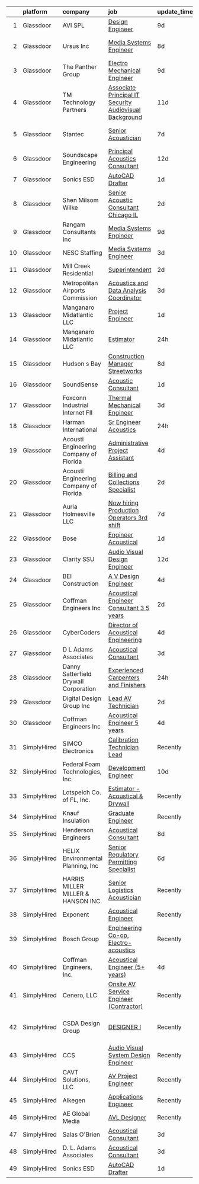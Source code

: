 

|    | platform    | company                                | job                                                                                                                                                                                                                                                                                                                                                                                                                                                                                                                                                                                                                                                                                                                                                                                                                                                                                                                                                                                                                                                                                                                                                                                                                                                                                                                                                                                             | update_time   | location                      |
|---:|:------------|:---------------------------------------|:------------------------------------------------------------------------------------------------------------------------------------------------------------------------------------------------------------------------------------------------------------------------------------------------------------------------------------------------------------------------------------------------------------------------------------------------------------------------------------------------------------------------------------------------------------------------------------------------------------------------------------------------------------------------------------------------------------------------------------------------------------------------------------------------------------------------------------------------------------------------------------------------------------------------------------------------------------------------------------------------------------------------------------------------------------------------------------------------------------------------------------------------------------------------------------------------------------------------------------------------------------------------------------------------------------------------------------------------------------------------------------------------|:--------------|:------------------------------|
|  1 | Glassdoor   | AVI SPL                                | [Design Engineer](https://www.glassdoor.com/partner/jobListing.htm?pos=123&ao=1136043&s=58&guid=0000018229da406d891a2ffec2aa9c4a&src=GD_JOB_AD&t=SR&vt=w&cs=1_a0342cde&cb=1658559545791&jobListingId=1008003649498&jrtk=3-0-1g8ktkg4mk27g801-1g8ktkg55jiji800-7c13e25f6f9ba7bf-)                                                                                                                                                                                                                                                                                                                                                                                                                                                                                                                                                                                                                                                                                                                                                                                                                                                                                                                                                                                                                                                                                                                | 9d            | Denver, CO                    |
|  2 | Glassdoor   | Ursus  Inc                             | [Media Systems Engineer](https://www.glassdoor.com/partner/jobListing.htm?pos=107&ao=1110586&s=58&guid=0000018229da406d891a2ffec2aa9c4a&src=GD_JOB_AD&t=SR&vt=w&ea=1&cs=1_35157009&cb=1658559545790&jobListingId=1008005399357&cpc=149B3D5996025BBA&jrtk=3-0-1g8ktkg4mk27g801-1g8ktkg55jiji800-469d476bb688d871--6NYlbfkN0CT8vBT9H5mqECx2dfLV_FONLPDKpIRssxVwtj05Tmm4rA5I0VNOPdM1oYsK66ov5qK-W12bR39nuZdautxRzyQ-tGf7a9N_KMuh0rx3YgYPPY5iTDyRKJMbPf_7pbIvKAn50V0YNTgg89r0csQO1NGsAjxMMQGKMNR-W3G9CGqhLOp03UscYEcVuQ3dURH2dWW0Fu37qYkxgaoqQshM2G7t3T5MMRhQpiRUgd_d9SBcRXsrUb9NsXlvhUC9y4DoLCNi8J7oBgqiaGO398xM9mwFOZueDy4jYoIaXt7Y9eSkCQ3k11QKc-P-rmtsG5YnHHOHhSUnLb2sqpnTUDDvtRc-aMmDkPO6xyQsBVSWZRUZE-N4p5A9M--zLgmSLRLsOBfFeBYO8xkdeQfLxVFV6PioOQucK4e57CV2LR0Bx8c5ddQJmQEmzY0Bv3yUkx-RmLiaxwgD7-GHF7XMloycJ1QAdnkJ4YYa4iBIVhQsRhmP7UqHAXq5Be5GeDgV70QXkxs30QogtZlStogMUzF9XCJxn0En1Ve2KLnQNxEpxvXc8odmF5izaAKlTClr4t4nvEBKDtAgWAX5qIFBmCsmKC9Q0M5FxREICHxUwKI0KNT_q_gQMrjwhOq81SkrG-Sz9KZdNAz5tV8K5L93whoPI1EIQBPgMR4tIMSDj6Rz3vgv-FTWmSySuqMT3iPyIDVU7rgj8jd6pg4EN4C1mDiqk89yvO7V-JPWzOiAqhjgNRMRspzkPU7-rpiGGT6E-5DL1aU5ketF-5pZZ2eBqhtwvkBBbB-EJULKvN_UmPwTH3t-A11eib4zmxV0DE2zR2Yj3TRz6qaQG1fV04YUiWHakQqkiruMe2jS10y-NlJtdbuZSfvSYmo9Ws9cNnohqbwyHvgZTMM7s4ykQAav59yfO0hv3Jf88RzpBN_bfZJoV1RmyI87-nZ_voELVlaj1q-blKrkgIh9cs_HybOgKScvZrxY_yo5TgycM2lfi9R9UyG_zyFwZQn5NTKRbY9ToE3PlA%3D) | 8d            | San Francisco, CA             |
|  3 | Glassdoor   | The Panther Group                      | [Electro Mechanical Engineer](https://www.glassdoor.com/partner/jobListing.htm?pos=108&ao=1110586&s=58&guid=0000018229da406d891a2ffec2aa9c4a&src=GD_JOB_AD&t=SR&vt=w&ea=1&cs=1_ebd125e1&cb=1658559545790&jobListingId=1008002917089&cpc=FB7E4A1762AE5BEC&jrtk=3-0-1g8ktkg4mk27g801-1g8ktkg55jiji800-a955d16cff31ffd3--6NYlbfkN0CNPMheye81CzYnvunZY7yovNfSZKsgaMjzK-BTgXufI2fDZqb14OtID8EITmQy8dMLAgwlopokQOIPrB0TEOySzrRRwcpUcOxzWFhLIy7r-JAL8rWW2b2ZkVhm7h48yTMjNtVJfPhNI8bZ4Rpc3CNl9aWPzctMvoKRdxztlERsHefcJTkGC2U83jEkIds4X9pIkUGq5mq_HrpcC8UMNpWQaCJNa0MmeeMF6p97IMPasIDlSrtBpPmFLSoOJDHqAz_t9riou3dm2rAxeCzuiYcE87EK_gI5th24wIrqaaO5N7NOO0U5WhCX7sUPcJhUFSRVNyXTU8UUODzPf2NOEV_6pjJVTqgNnm21fYJsXNckNXbmHu73XXxdZDECSTG2GrNPDM-gmYPbJkGun-kACeY23jmkj4QHJlsREOUxv53v-GFNieVLuwhEL6uPcRI08oyaKzcpieZUCCIwGTMrGa-3Bg9ZI8I5s2MTbN_RSOThzL4EHB9tAoNUIUvl2f1a6R5p0YVkaqGSQuz76P_7SW8A)                                                                                                                                                                                                                                                                                                                                                                                                                                                                                                          | 9d            | Westford, MA                  |
|  4 | Glassdoor   | TM Technology Partners                 | [Associate Principal  IT Security Audiovisual Background](https://www.glassdoor.com/partner/jobListing.htm?pos=126&ao=1136043&s=58&guid=0000018229da406d891a2ffec2aa9c4a&src=GD_JOB_AD&t=SR&vt=w&cs=1_8f93547d&cb=1658559545791&jobListingId=1007997936356&jrtk=3-0-1g8ktkg4mk27g801-1g8ktkg55jiji800-b46fe96a140f613b-)                                                                                                                                                                                                                                                                                                                                                                                                                                                                                                                                                                                                                                                                                                                                                                                                                                                                                                                                                                                                                                                                        | 11d           | Los Angeles, CA               |
|  5 | Glassdoor   | Stantec                                | [Senior Acoustician](https://www.glassdoor.com/partner/jobListing.htm?pos=129&ao=1136043&s=58&guid=0000018229da406d891a2ffec2aa9c4a&src=GD_JOB_AD&t=SR&vt=w&cs=1_e9d6f8cb&cb=1658559545791&jobListingId=1008008956816&jrtk=3-0-1g8ktkg4mk27g801-1g8ktkg55jiji800-fae59c6297e80bdb-)                                                                                                                                                                                                                                                                                                                                                                                                                                                                                                                                                                                                                                                                                                                                                                                                                                                                                                                                                                                                                                                                                                             | 7d            | San Francisco, CA             |
|  6 | Glassdoor   | Soundscape Engineering                 | [Principal Acoustics Consultant ](https://www.glassdoor.com/partner/jobListing.htm?pos=121&ao=1136043&s=58&guid=0000018229da406d891a2ffec2aa9c4a&src=GD_JOB_AD&t=SR&vt=w&cs=1_99093ca5&cb=1658559545791&jobListingId=1007996521434&jrtk=3-0-1g8ktkg4mk27g801-1g8ktkg55jiji800-36b6f3618b5079eb-)                                                                                                                                                                                                                                                                                                                                                                                                                                                                                                                                                                                                                                                                                                                                                                                                                                                                                                                                                                                                                                                                                                | 12d           | Chicago, IL                   |
|  7 | Glassdoor   | Sonics ESD                             | [AutoCAD Drafter](https://www.glassdoor.com/partner/jobListing.htm?pos=122&ao=1136043&s=58&guid=0000018229da406d891a2ffec2aa9c4a&src=GD_JOB_AD&t=SR&vt=w&ea=1&cs=1_24b57ea7&cb=1658559545791&jobListingId=1008020744654&jrtk=3-0-1g8ktkg4mk27g801-1g8ktkg55jiji800-d2f34a447545804c-)                                                                                                                                                                                                                                                                                                                                                                                                                                                                                                                                                                                                                                                                                                                                                                                                                                                                                                                                                                                                                                                                                                           | 1d            | Monterey, CA                  |
|  8 | Glassdoor   | Shen Milsom   Wilke                    | [Senior Acoustic Consultant   Chicago  IL](https://www.glassdoor.com/partner/jobListing.htm?pos=101&ao=1110586&s=58&guid=0000018229da406d891a2ffec2aa9c4a&src=GD_JOB_AD&t=SR&vt=w&ea=1&cs=1_8a63424d&cb=1658559545788&jobListingId=1008018194254&cpc=BB41265FAA373850&jrtk=3-0-1g8ktkg4mk27g801-1g8ktkg55jiji800-8cc9ea6ba4854286--6NYlbfkN0B-CLd97nIYYGmF3vOmTuhf9Bzhsmt0hnxog9tijs9_DFLXRdc0DqCq1wn9rbkirOhL7gELpPeU2_qAO3LDuGCA4VYQ9uW5P52E_9Km8zMUFz36MTzgQSJCUtBZq6i7ryhNJOyDZ72If1Yy5CGfHB0Glhp1BvO-iWPyWnaB0U-yktcdtdEGORH27Qt7RnZI5bjYMK2RcrueuSw84ulxS85ClcvBcvVrEDcb8w6H8GlM7YHz0-oMX_kk07fzhGgCTcfEaBMindXWfmsMOnxHCcjQvGSXKmpoasohT24_V_kCMWhjxN_uNJtoSgpTyxWlufmYpYLF2ekmxwgJVo4rnDxV9nP5bDrWTH7YeeDySugXyTKRxZQGtWQnKTAO7gU5U2Lm0LJnL2Q1xVgOu8_sZYelVLJdpgDlBsxN-27Po5jbyROsT_MxK7SquPBvPsVF_9soG8uchtrhASiZm5u61yQDsRegvjPsKQvRup0AMLHk1C7bgY_fvCFfaphCueqd3RRAZxDThwZgQs7vBwD-6ssKm5UugMlkAH4%3D)                                                                                                                                                                                                                                                                                                                                                                                                                                                                               | 2d            | Chicago, IL                   |
|  9 | Glassdoor   | Rangam Consultants Inc                 | [Media Systems Engineer](https://www.glassdoor.com/partner/jobListing.htm?pos=130&ao=1136043&s=58&guid=0000018229da406d891a2ffec2aa9c4a&src=GD_JOB_AD&t=SR&vt=w&ea=1&cs=1_6255b8fd&cb=1658559545791&jobListingId=1008002947340&jrtk=3-0-1g8ktkg4mk27g801-1g8ktkg55jiji800-fa7bac97a8355418-)                                                                                                                                                                                                                                                                                                                                                                                                                                                                                                                                                                                                                                                                                                                                                                                                                                                                                                                                                                                                                                                                                                    | 9d            | San Francisco, CA             |
| 10 | Glassdoor   | NESC Staffing                          | [Media Systems Engineer](https://www.glassdoor.com/partner/jobListing.htm?pos=109&ao=1110586&s=58&guid=0000018229da406d891a2ffec2aa9c4a&src=GD_JOB_AD&t=SR&vt=w&ea=1&cs=1_4a5a5d74&cb=1658559545791&jobListingId=1008014831479&cpc=FB7E4A1762AE5BEC&jrtk=3-0-1g8ktkg4mk27g801-1g8ktkg55jiji800-17b846956c01159b--6NYlbfkN0CZaM3qCFOpL_Lemb3iVULeNtfhWBcbvvoDwAxh7TM4kSMvzkrej1P0tLgb1VjA5MLyJ8b6-POHDSlq-Eh7LvuTkCh5oWxZhnR21jiYmCCLTIvFECBGYfMVKGpyBC3F8t2Job65sRRxb_uISlTIF-cEtAfgeoSLYWxaVnUpjREWRLTxicKn9c2waNbg_ajcgDjh4bVE69F8Kgp6XO_ei8IlCawEBxwZK0VYD8-TfWhrJKboMVdiAK8qBtUNOWJcCl4G-Z2HCDZVXz0Tp0DGYGDgEXMBBDq0QGvjHMyVDGS2QG2amLHg3GmYT4FzQNFP0I9M8EXyPEsfSjk3XyGxQdByhHjcSLhy_5enXJup7n-7jeLQVgWyZWZiil0pXfdt9u2oWVSEpvGyokrBE4AjDc8TOH9VP8rXGsj2Q6Q3-gvlqVa7Mt5T9MYkT8n014oAZPmu4DXuuw2rG7M1dWOEx0dDoH77G_m0bazWRvdIXg_7OLZvjLxkncIHScjFmlR_5AhZeePG1pF61Q%3D%3D)                                                                                                                                                                                                                                                                                                                                                                                                                                                                                                                   | 3d            | Sunnyvale, CA                 |
| 11 | Glassdoor   | Mill Creek Residential                 | [Superintendent](https://www.glassdoor.com/partner/jobListing.htm?pos=128&ao=1136043&s=58&guid=0000018229da406d891a2ffec2aa9c4a&src=GD_JOB_AD&t=SR&vt=w&cs=1_222acdfe&cb=1658559545791&jobListingId=1008017578876&jrtk=3-0-1g8ktkg4mk27g801-1g8ktkg55jiji800-f224a0f3f0f9d867-)                                                                                                                                                                                                                                                                                                                                                                                                                                                                                                                                                                                                                                                                                                                                                                                                                                                                                                                                                                                                                                                                                                                 | 2d            | Atlanta, GA                   |
| 12 | Glassdoor   | Metropolitan Airports Commission       | [Acoustics and Data Analysis Coordinator](https://www.glassdoor.com/partner/jobListing.htm?pos=119&ao=1136043&s=58&guid=0000018229da406d891a2ffec2aa9c4a&src=GD_JOB_AD&t=SR&vt=w&cs=1_463f5902&cb=1658559545791&jobListingId=1008015461920&jrtk=3-0-1g8ktkg4mk27g801-1g8ktkg55jiji800-27d226b3599e9aec-)                                                                                                                                                                                                                                                                                                                                                                                                                                                                                                                                                                                                                                                                                                                                                                                                                                                                                                                                                                                                                                                                                        | 3d            | Minneapolis, MN               |
| 13 | Glassdoor   | Manganaro Midatlantic  LLC             | [Project Engineer](https://www.glassdoor.com/partner/jobListing.htm?pos=102&ao=1110586&s=58&guid=0000018229da406d891a2ffec2aa9c4a&src=GD_JOB_AD&t=SR&vt=w&ea=1&cs=1_161e65fb&cb=1658559545789&jobListingId=1008020306179&cpc=1FF74F442D7FC309&jrtk=3-0-1g8ktkg4mk27g801-1g8ktkg55jiji800-ab09b873c4b0bff4--6NYlbfkN0CSBNOnuxzeKKpLLk6KnyES8NvdEH3lV6drVITrW4BR0tkduY4ry7gXR084Q3Voaip0LADdQWT1r9omrNhj5m9VFDt0us-8zkmptEXXzDpSSKL346Q4RfRjNM58m2anPDZrgI_r8nkofR21MCWD-aabpk_qJl2pIiEdlEtcd4v9h_GEri_u2ZW3g660s8MnfHhlmwKvqkriXgyLL79PGfSXRo7TlBgYcPWSLa-adv-XSYjhzXWLNZFKg6s1OWqoPl0fbp93Fd6d6_jnRBkqOW4oLOcbArPyBLa63kvXOs1_qPaQ5qu2qtir8fklxDS1u0AHeb_VJOCFy2yiIterisjozu8jDq7my6d7A_Xxn3hybr6eaNtBPNo6xHBO4U2Z_PYtKs4i_B517AQmsoU5jxGAZyF89HVBI_2skicr6i0nL93u3yJdJyP-IJKnuaogHTbUMCkMODBh5XlkgTVQZY4WKKOITVLEEUllfPkVVD7iWg28zGTluDzEUvpl_b6jtc_20zhvo0u4Zw%3D%3D)                                                                                                                                                                                                                                                                                                                                                                                                                                                                                                                         | 1d            | Beltsville, MD                |
| 14 | Glassdoor   | Manganaro Midatlantic  LLC             | [Estimator](https://www.glassdoor.com/partner/jobListing.htm?pos=103&ao=1110586&s=58&guid=0000018229da406d891a2ffec2aa9c4a&src=GD_JOB_AD&t=SR&vt=w&ea=1&cs=1_ad405350&cb=1658559545789&jobListingId=1008023243584&cpc=C17E88BEEFAF6676&jrtk=3-0-1g8ktkg4mk27g801-1g8ktkg55jiji800-a272c473645519af--6NYlbfkN0CSBNOnuxzeKKpLLk6KnyES8NvdEH3lV6drVITrW4BR0tkduY4ry7gXPqdiuQCM6EyD325cyxiJfSovCmU5QY0oF6M3i1Y8TTPZWvV-rVqMC9LnR9-Yo12zIhU8TaB9YMIaKak9K2pNmuU8WSXuhb09qm44QuUkuTZil4jvDXAA-b2wE6HAA5B2k1SsueRTIkOtmSzZTzhEcd2t7riORxQfoOHnrGh4SfCvjAAPqTScU0rDtbtHc97o2GUp8b7qQIz2-in5Nzh1WvRKqSi28C4FcUVSiGlbaG8e6lU1lLJchuu_QV0rig7bKVz8cbGeNh3oQTmixLsAD2sj9eftjfE1ebV_wNFQ4yjgs4r6HKoYVOQoZWN4xDvZcI-vFDa1p5cZvO8Zb3UyCQdvMAzZyPiikXDPzVTj2gBbmlsQj4ytoIvI9kjgioU3HcX186c-MgnfkIHq94wbnlUiSUT_Ih3kN4FOhcfSJmLleSRVCJWPPEUsQEnjuI4QrkW_NA3KdKWxhDtREKtFVg%3D%3D)                                                                                                                                                                                                                                                                                                                                                                                                                                                                                                                                | 24h           | Richmond, VA                  |
| 15 | Glassdoor   | Hudson s Bay                           | [Construction Manager   Streetworks](https://www.glassdoor.com/partner/jobListing.htm?pos=117&ao=1136043&s=58&guid=0000018229da406d891a2ffec2aa9c4a&src=GD_JOB_AD&t=SR&vt=w&cs=1_736e5afb&cb=1658559545791&jobListingId=1008006784126&jrtk=3-0-1g8ktkg4mk27g801-1g8ktkg55jiji800-ecda5ea9a7543543-)                                                                                                                                                                                                                                                                                                                                                                                                                                                                                                                                                                                                                                                                                                                                                                                                                                                                                                                                                                                                                                                                                             | 8d            | New York, NY                  |
| 16 | Glassdoor   | SoundSense                             | [Acoustic Consultant](https://www.glassdoor.com/partner/jobListing.htm?pos=111&ao=1136043&s=58&guid=0000018229da406d891a2ffec2aa9c4a&src=GD_JOB_AD&t=SR&vt=w&cs=1_4077d46b&cb=1658559545791&jobListingId=1008021485671&jrtk=3-0-1g8ktkg4mk27g801-1g8ktkg55jiji800-dcecbf6f1e953eaf-)                                                                                                                                                                                                                                                                                                                                                                                                                                                                                                                                                                                                                                                                                                                                                                                                                                                                                                                                                                                                                                                                                                            | 1d            | New York, NY                  |
| 17 | Glassdoor   | Foxconn Industrial Internet   FII      | [Thermal Mechanical Engineer](https://www.glassdoor.com/partner/jobListing.htm?pos=115&ao=1136043&s=58&guid=0000018229da406d891a2ffec2aa9c4a&src=GD_JOB_AD&t=SR&vt=w&ea=1&cs=1_2a55ec4c&cb=1658559545791&jobListingId=1008015167325&jrtk=3-0-1g8ktkg4mk27g801-1g8ktkg55jiji800-249eaec146e52f73-)                                                                                                                                                                                                                                                                                                                                                                                                                                                                                                                                                                                                                                                                                                                                                                                                                                                                                                                                                                                                                                                                                               | 3d            | Houston, TX                   |
| 18 | Glassdoor   | Harman International                   | [Sr  Engineer  Acoustics](https://www.glassdoor.com/partner/jobListing.htm?pos=124&ao=1136043&s=58&guid=0000018229da406d891a2ffec2aa9c4a&src=GD_JOB_AD&t=SR&vt=w&cs=1_b760d9fe&cb=1658559545791&jobListingId=1008023517540&jrtk=3-0-1g8ktkg4mk27g801-1g8ktkg55jiji800-8b2ea931e0165b62-)                                                                                                                                                                                                                                                                                                                                                                                                                                                                                                                                                                                                                                                                                                                                                                                                                                                                                                                                                                                                                                                                                                        | 24h           | Novi, MI                      |
| 19 | Glassdoor   | Acousti Engineering Company of Florida | [Administrative Project Assistant](https://www.glassdoor.com/partner/jobListing.htm?pos=120&ao=1136043&s=58&guid=0000018229da406d891a2ffec2aa9c4a&src=GD_JOB_AD&t=SR&vt=w&ea=1&cs=1_f8f2a6c3&cb=1658559545791&jobListingId=1008012456630&jrtk=3-0-1g8ktkg4mk27g801-1g8ktkg55jiji800-5ed929d872ec519d-)                                                                                                                                                                                                                                                                                                                                                                                                                                                                                                                                                                                                                                                                                                                                                                                                                                                                                                                                                                                                                                                                                          | 4d            | Garner, NC                    |
| 20 | Glassdoor   | Acousti Engineering Company of Florida | [Billing and Collections Specialist](https://www.glassdoor.com/partner/jobListing.htm?pos=127&ao=1136043&s=58&guid=0000018229da406d891a2ffec2aa9c4a&src=GD_JOB_AD&t=SR&vt=w&ea=1&cs=1_ceeb4734&cb=1658559545791&jobListingId=1008017806533&jrtk=3-0-1g8ktkg4mk27g801-1g8ktkg55jiji800-2459458e9aa7e8f5-)                                                                                                                                                                                                                                                                                                                                                                                                                                                                                                                                                                                                                                                                                                                                                                                                                                                                                                                                                                                                                                                                                        | 2d            | Tampa, FL                     |
| 21 | Glassdoor   | Auria Holmesville  LLC                 | [Now hiring Production Operators 3rd shift](https://www.glassdoor.com/partner/jobListing.htm?pos=106&ao=1110586&s=58&guid=0000018229da406d891a2ffec2aa9c4a&src=GD_JOB_AD&t=SR&vt=w&ea=1&cs=1_a2c86a75&cb=1658559545790&jobListingId=1008008521524&cpc=44CD5376B8534B8F&jrtk=3-0-1g8ktkg4mk27g801-1g8ktkg55jiji800-10c5b0a3467a984f--6NYlbfkN0CYq252up1RlunyTpquboaD00VQoFHGwxopcVBoMHAHGAR_8EZ9zb_OlWK_xQskGIvOyYyh1Y0lXyrkfiwp7Se9Tg3DkTt6z9ciQCKPWqekckq5czsqAaNhgjTWytDbkQ9Wc0H4kGm1YPJsPdDGbXcVxMFemMo1M5lRk2tX0qs60UoxeG3axXz7igds7ntDiztmOnTWTKAKvJS1Q4CvyhM2BrQHtn5jH2ooaMFBfzs8QyMe_MFykXyupnZMFuvmpxw_XnulBxWcoB9TVCfcZ7Z-RPc7oKLPzJ_19LyyXjXGEPRHytcVgoZbCTQftyj3UnwwfsFbhHfYlXcUhmkN9QdBkbRGwZMN4NC2k7V_hqSabKOuDq-pRVa8ixx03TnMyC7EcJw41PnVAhoGPtW6PBAx0La8lm9Sg6cue6t0krq84rqfzOzBxV1iktSrAO2WwNzaXH2WBvzPNLkYmtYiSWQveKq_gCuwN4DG3kgb52ym8S3LV578tVCIh4O9unHdbDTpsaXec_EIHw%3D%3D)                                                                                                                                                                                                                                                                                                                                                                                                                                                                                                | 7d            | Holmesville, OH               |
| 22 | Glassdoor   | Bose                                   | [Engineer  Acoustical](https://www.glassdoor.com/partner/jobListing.htm?pos=112&ao=1136043&s=58&guid=0000018229da406d891a2ffec2aa9c4a&src=GD_JOB_AD&t=SR&vt=w&cs=1_31f7375d&cb=1658559545791&jobListingId=1008021268156&jrtk=3-0-1g8ktkg4mk27g801-1g8ktkg55jiji800-727324029b54fd6b-)                                                                                                                                                                                                                                                                                                                                                                                                                                                                                                                                                                                                                                                                                                                                                                                                                                                                                                                                                                                                                                                                                                           | 1d            | Framingham, MA                |
| 23 | Glassdoor   | Clarity SSU                            | [Audio Visual Design Engineer](https://www.glassdoor.com/partner/jobListing.htm?pos=118&ao=1136043&s=58&guid=0000018229da406d891a2ffec2aa9c4a&src=GD_JOB_AD&t=SR&vt=w&ea=1&cs=1_4796580e&cb=1658559545791&jobListingId=1007995800311&jrtk=3-0-1g8ktkg4mk27g801-1g8ktkg55jiji800-407bc9f77d9583b7-)                                                                                                                                                                                                                                                                                                                                                                                                                                                                                                                                                                                                                                                                                                                                                                                                                                                                                                                                                                                                                                                                                              | 12d           | Remote                        |
| 24 | Glassdoor   | BEI Construction                       | [A V Design Engineer](https://www.glassdoor.com/partner/jobListing.htm?pos=125&ao=1136043&s=58&guid=0000018229da406d891a2ffec2aa9c4a&src=GD_JOB_AD&t=SR&vt=w&ea=1&cs=1_bf058c57&cb=1658559545791&jobListingId=1008013175113&jrtk=3-0-1g8ktkg4mk27g801-1g8ktkg55jiji800-74267231eab92c0e-)                                                                                                                                                                                                                                                                                                                                                                                                                                                                                                                                                                                                                                                                                                                                                                                                                                                                                                                                                                                                                                                                                                       | 4d            | San Leandro, CA               |
| 25 | Glassdoor   | Coffman Engineers  Inc                 | [Acoustical Engineer Consultant  3 5 years ](https://www.glassdoor.com/partner/jobListing.htm?pos=116&ao=1136043&s=58&guid=0000018229da406d891a2ffec2aa9c4a&src=GD_JOB_AD&t=SR&vt=w&cs=1_bb5d9136&cb=1658559545791&jobListingId=1008018893923&jrtk=3-0-1g8ktkg4mk27g801-1g8ktkg55jiji800-0cd3ba1cc820ac00-)                                                                                                                                                                                                                                                                                                                                                                                                                                                                                                                                                                                                                                                                                                                                                                                                                                                                                                                                                                                                                                                                                     | 2d            | Irving, TX                    |
| 26 | Glassdoor   | CyberCoders                            | [Director of Acoustical Engineering](https://www.glassdoor.com/partner/jobListing.htm?pos=105&ao=1110586&s=58&guid=0000018229da406d891a2ffec2aa9c4a&src=GD_JOB_AD&t=SR&vt=w&ea=1&cs=1_5e3c507b&cb=1658559545789&jobListingId=1008012923720&cpc=32EE424DE2B657EB&jrtk=3-0-1g8ktkg4mk27g801-1g8ktkg55jiji800-77a2da12d483813c--6NYlbfkN0CpFJQzrgRR8WqXWK1qKKEqALWJw739KlKqr2H-MSI4eoBlI4EFrmor2FYZMP3muM0VPgwL63opAeJf7bQXmq6qDL62dFRuShh6kUb47EDhH2I7Xi_5g8yX7uGnOlxNW2yl1Kk65sv5VF0Voj9SNTCkAm3rq9PTKCxBDhOeaTAscLTHuMgtQ1GdNENuh0tXyF7WUP_sw38hJDk1dyLE1XfrdzrVyKBBVkvww4bQjIbci0twoQvA1ZfhgwqbNNhOw6k2g7FhcXDAG3dkEqj5VrCvb9SEeNnw4KV9fZRKAfa5HmmfrIMiCKRFp2k7T2aUaI2vA3DFnC5ZXZjoqQChdBXhJrbc90VgF07k7-b6NSGL2ljfXeVZHLWuq0v6TM8KfwWbRSq0rVdk1Ogz4iA5px6Bk_ZYuIaIt2i5iSMVwEUXmbai3m_RV7HWTmT0_lBW6WH5cvaAMBFTka2foGsDxqACJaDw8_Y0BL9nQQk5aip7fmBGz5So403A2plGBZFgs-hH68G-v7L5eWWf82vbXz_YgODy6kAMaBBrdG251ZedAL_mkb6ICtvN7EFD6wAlYUneQTDQLOMT31CcVt4vPoSFiMSuw7341fu9tlxd7YByGbNOIMhr-2KBCkTs48MyuSFR3YyYCAlQ0zTuodlM8l-SjD3NMAfGrN_zm0yr7xA_ZxI0xRbsrSqENRjySZnPQviFonvkDseNEeAwobf1DKx-qFhZdd0B1FGSVu2_4dfgm8RdrSyJRfwO4KZxPQvRl7MbNJLcoTl1gvaL2Kf1zImbREUFWYV4RP-KEEct5Skx0qFZGIyIYUYbS8dMjJFPSnSsoX4FJ1pBJOrLKkbCQHjAqR7FpZ2JRbL7RRFLGeYEzL5pJ6Ock1vnEi3T9C6JYU3Yp4NmT_-SBJV78UMRimREK6sHkUVUbOjnjj4nO-mDN1umUvXVAb8FRQnZaFxX0tMPtotDN-RPUtwp0vxkJs7ATiPRNvzeaYfpLCunjDqZSQ%3D%3D)       | 4d            | Phoenix, AZ                   |
| 27 | Glassdoor   | D  L  Adams Associates                 | [Acoustical Consultant](https://www.glassdoor.com/partner/jobListing.htm?pos=114&ao=1136043&s=58&guid=0000018229da406d891a2ffec2aa9c4a&src=GD_JOB_AD&t=SR&vt=w&cs=1_fe87fae9&cb=1658559545791&jobListingId=1008016053707&jrtk=3-0-1g8ktkg4mk27g801-1g8ktkg55jiji800-196f73e0554f63bf-)                                                                                                                                                                                                                                                                                                                                                                                                                                                                                                                                                                                                                                                                                                                                                                                                                                                                                                                                                                                                                                                                                                          | 3d            | Remote                        |
| 28 | Glassdoor   | Danny Satterfield Drywall Corporation  | [Experienced Carpenters and Finishers](https://www.glassdoor.com/partner/jobListing.htm?pos=110&ao=1110586&s=58&guid=0000018229da406d891a2ffec2aa9c4a&src=GD_JOB_AD&t=SR&vt=w&cs=1_15b79d3b&cb=1658559545791&jobListingId=1008023752858&cpc=B101C867B3EF2D75&jrtk=3-0-1g8ktkg4mk27g801-1g8ktkg55jiji800-cb2e02781d2bdf92--6NYlbfkN0CoZx6RZ76Kz2BC5LaLJVXH_1oYGbR7vq7wgU_JS4Ka_xXFnuYFBu1Bu5gbjc6LaTyIzSfkCsCIf-nh1TeZvu-VCWZhcXZqUB-mF6zGBitM8IDAUp9ZSwP5xVmHQgVmgMyjQiz8Xc5osMG29OXDdKrp1fxyW30dUPTgovMAoa7tPyaJgEegL8GFTTK_2upSE84Im1XRfYLsMmm2Z-MGdvxZ8Vo_7h4AeVTlTMTHso4lkta2uczn3rI9pWHLudfIfgUztzc5A4ycDXwGvB5RMhq4Fo3oGFVIdLqLnbhA_23Gflp8eIJTbpnOe85PW5jZ2-i6o1nOmzI5Q7bMOqtlD4G97Up5mTXH89wMehNwf_ReiCz4PZwrUuokyK1XMhOb2_2XlX9irYdjLUYycA4zqDRKWLWUvLNdxMSTtr0TNVITFwrPxXg3zJXeck21_IryG_3lIrt3EzJLYXzzR0xaNeyw80v0BkRMobtntd9_DX0aSVySszufRm2_VVTNUVDkaG-Ngt_25-HyH8at7OXtegbLKZ5P9wNE-h3mfXxTSolBu9hISMwr19PXp82NzMTcs5I2EE4048AgnybdHH--C6MTnuydOzUwKUgO361l7y6rz7SyJKYFdWdXW_xjUtu_sfh6kiyXoVlVo_C-moAMab_9bzXo3yK4AOY%3D)                                                                                                                                                                                                                                                                                                                                                        | 24h           | Wichita, KS                   |
| 29 | Glassdoor   | Digital Design Group  Inc              | [Lead AV Technician](https://www.glassdoor.com/partner/jobListing.htm?pos=104&ao=1110586&s=58&guid=0000018229da406d891a2ffec2aa9c4a&src=GD_JOB_AD&t=SR&vt=w&ea=1&cs=1_728031b1&cb=1658559545789&jobListingId=1008017764895&cpc=3F4BEC3597F56A5D&jrtk=3-0-1g8ktkg4mk27g801-1g8ktkg55jiji800-fb457b195c061820--6NYlbfkN0DfhRLDY5E7BVY3xhBTAobuSaZ3WR2SqAJ-w4NHeQGDZxuTLtiUsxSytayKwkW3d2Q5FEmZ-MEffICNMz50PbZhdz6J73J7mTn2Z23O7dqxKB4DjWPPvTDXyR_Ru4VGMbIf7sYqXgxsu-s0kL179enq-4c9DY-LUOftisismF8gBsF1JUsnmr1cWNqtKiSoX4GwpOJkCEQIDv-mSbUa913i3YDqF-vqzU3Q8Gd4y7iVifYfNmwF6NH7zxRy0BU7nfeXiVdxuA0R4Fxk2FEiPIUiq4TS3awM9t5lLW7PuJgbMEW5FOd8bhrsWYOG5N1KiLXc1SrHFZ6iqwTdm6NXtp-6r2XfbWc0MgY7Ilpy4DXg48ASR6RmMLFTx1DS3MW779qymglPGmUDZL8BHdeU5q0w0dmhZRphH6jBt4Cko73dMNPrPx9qaIllx4jMZd6-s6-AV6NPkNGnrJ2LMtflJJ5eLD3kWfHfcgDILoryRsVZ60gvq2LxBWtmUIiK-6NevrA%3D)                                                                                                                                                                                                                                                                                                                                                                                                                                                                                                                                     | 2d            | Sarasota, FL                  |
| 30 | Glassdoor   | Coffman Engineers  Inc                 | [Acoustical Engineer  5  years ](https://www.glassdoor.com/partner/jobListing.htm?pos=113&ao=1136043&s=58&guid=0000018229da406d891a2ffec2aa9c4a&src=GD_JOB_AD&t=SR&vt=w&ea=1&cs=1_24d1e036&cb=1658559545791&jobListingId=1008013429235&jrtk=3-0-1g8ktkg4mk27g801-1g8ktkg55jiji800-11a3cbc8b3978543-)                                                                                                                                                                                                                                                                                                                                                                                                                                                                                                                                                                                                                                                                                                                                                                                                                                                                                                                                                                                                                                                                                            | 4d            | San Diego, CA                 |
| 31 | SimplyHired | SIMCO Electronics                      | [Calibration Technician Lead](https://www.simplyhired.com/job/EHFvARQhelIQDUUJwhSMTlYrqFitLtFcaf35a6JO_80MLzr1wCt4rQ?q=acoustical+engineering)                                                                                                                                                                                                                                                                                                                                                                                                                                                                                                                                                                                                                                                                                                                                                                                                                                                                                                                                                                                                                                                                                                                                                                                                                                                  | Recently      | Santa Clara, CA               |
| 32 | SimplyHired | Federal Foam Technologies, Inc.        | [Development Engineer](https://www.simplyhired.com/job/OZRL5QxFyiVH1G9AWySM02YHcEKgtv3NlEZpMASq0VP6DsB2Xse8nA?q=acoustical+engineering)                                                                                                                                                                                                                                                                                                                                                                                                                                                                                                                                                                                                                                                                                                                                                                                                                                                                                                                                                                                                                                                                                                                                                                                                                                                         | 10d           | New Richmond, WI              |
| 33 | SimplyHired | Lotspeich Co. of FL, Inc.              | [Estimator - Acoustical & Drywall](https://www.simplyhired.com/job/xGGVaTTelByRUZNDcdARG-Wf0QgBsWV6Gf74SlmZx1odPHILFMUk6A?q=acoustical+engineering)                                                                                                                                                                                                                                                                                                                                                                                                                                                                                                                                                                                                                                                                                                                                                                                                                                                                                                                                                                                                                                                                                                                                                                                                                                             | Recently      | West Palm Beach, FL           |
| 34 | SimplyHired | Knauf Insulation                       | [Graduate Engineer](https://www.simplyhired.com/job/CvcQy5kachyOSK_nQzvhqjFsZpmJTpGc173pAA2APu0kcn24lDmFdA?q=acoustical+engineering)                                                                                                                                                                                                                                                                                                                                                                                                                                                                                                                                                                                                                                                                                                                                                                                                                                                                                                                                                                                                                                                                                                                                                                                                                                                            | Recently      | Shasta Lake, CA               |
| 35 | SimplyHired | Henderson Engineers                    | [Acoustical Consultant](https://www.simplyhired.com/job/eUozg0COUTagAe9IZamS1zUaMXCsMz97T7hC9QAJ6Yf6SNVhzyiIkg?q=acoustical+engineering)                                                                                                                                                                                                                                                                                                                                                                                                                                                                                                                                                                                                                                                                                                                                                                                                                                                                                                                                                                                                                                                                                                                                                                                                                                                        | 8d            | United States                 |
| 36 | SimplyHired | HELIX Environmental Planning, Inc      | [Senior Regulatory Permitting Specialist](https://www.simplyhired.com/job/b4VVs_LPHpo9_HQbfMKg9lpA4xJrzKqVa3h-OJccMMKFv5ECQhwIMw?q=acoustical+engineering)                                                                                                                                                                                                                                                                                                                                                                                                                                                                                                                                                                                                                                                                                                                                                                                                                                                                                                                                                                                                                                                                                                                                                                                                                                      | 6d            | Sacramento, CA                |
| 37 | SimplyHired | HARRIS MILLER MILLER & HANSON INC.     | [Senior Logistics Acoustician](https://www.simplyhired.com/job/fKIarE7XOlTDCwkdDCG8hCH9y4yWulWCUWEbdDToRMS-0lKMWXruTw?q=acoustical+engineering)                                                                                                                                                                                                                                                                                                                                                                                                                                                                                                                                                                                                                                                                                                                                                                                                                                                                                                                                                                                                                                                                                                                                                                                                                                                 | Recently      | Remote                        |
| 38 | SimplyHired | Exponent                               | [Acoustical Engineer](https://www.simplyhired.com/job/nMy82zE1F-azJoMBlwlsWpvjOaLhPcZvJxPU7KQIycRYMIdhZk4m3w?q=acoustical+engineering)                                                                                                                                                                                                                                                                                                                                                                                                                                                                                                                                                                                                                                                                                                                                                                                                                                                                                                                                                                                                                                                                                                                                                                                                                                                          | Recently      | Denver, CO                    |
| 39 | SimplyHired | Bosch Group                            | [Engineering Co-op, Electro-acoustics](https://www.simplyhired.com/job/2F0zz3YDvN10ejAHZH17thHJEqX_cmPMBqUX6WdiaHncRC63ZiRMJg?q=acoustical+engineering)                                                                                                                                                                                                                                                                                                                                                                                                                                                                                                                                                                                                                                                                                                                                                                                                                                                                                                                                                                                                                                                                                                                                                                                                                                         | Recently      | Burnsville, MN                |
| 40 | SimplyHired | Coffman Engineers, Inc.                | [Acoustical Engineer (5+ years)](https://www.simplyhired.com/job/5JoXCJzhgi3Uv9tzviCXw2hDaX4qhByp01j7eLEbkP2Mz3u_TTLFdw?q=acoustical+engineering)                                                                                                                                                                                                                                                                                                                                                                                                                                                                                                                                                                                                                                                                                                                                                                                                                                                                                                                                                                                                                                                                                                                                                                                                                                               | 4d            | San Diego, CA                 |
| 41 | SimplyHired | Cenero, LLC                            | [Onsite AV Service Engineer (Contractor)](https://www.simplyhired.com/job/L0txaO-AVpfQvKzg26TFCH3ySWb9G2VjuQzQTZZ1uUADXwo0HACskw?q=acoustical+engineering)                                                                                                                                                                                                                                                                                                                                                                                                                                                                                                                                                                                                                                                                                                                                                                                                                                                                                                                                                                                                                                                                                                                                                                                                                                      | Recently      | San Francisco, CA             |
| 42 | SimplyHired | CSDA Design Group                      | [DESIGNER I](https://www.simplyhired.com/job/HdaYFoFCQEmznDQhXNashOr_5WxqnRz9hUJ75tZvY85UzNlMplS2eQ?q=acoustical+engineering)                                                                                                                                                                                                                                                                                                                                                                                                                                                                                                                                                                                                                                                                                                                                                                                                                                                                                                                                                                                                                                                                                                                                                                                                                                                                   | Recently      | San Francisco, CA +1 location |
| 43 | SimplyHired | CCS                                    | [Audio Visual System Design Engineer](https://www.simplyhired.com/job/ary5z9j2es4oPMAOjusLJHyf7K-36e4_CuOld61njGzpItTv9_0cKA?q=acoustical+engineering)                                                                                                                                                                                                                                                                                                                                                                                                                                                                                                                                                                                                                                                                                                                                                                                                                                                                                                                                                                                                                                                                                                                                                                                                                                          | Recently      | Denver, CO                    |
| 44 | SimplyHired | CAVT Solutions, LLC                    | [AV Project Engineer](https://www.simplyhired.com/job/QyWO_lH0zp6hiPORvJqW7dv6dQq72igDnDnDg_0tKpIYvAC65Ytwmg?q=acoustical+engineering)                                                                                                                                                                                                                                                                                                                                                                                                                                                                                                                                                                                                                                                                                                                                                                                                                                                                                                                                                                                                                                                                                                                                                                                                                                                          | Recently      | North Andover, MA             |
| 45 | SimplyHired | Alkegen                                | [Applications Engineer](https://www.simplyhired.com/job/DOMsBRSGS7YDleYuhrbdCSlrsOZMgtwxgRnm7PAZTRBJcy6hPxgUmw?q=acoustical+engineering)                                                                                                                                                                                                                                                                                                                                                                                                                                                                                                                                                                                                                                                                                                                                                                                                                                                                                                                                                                                                                                                                                                                                                                                                                                                        | Recently      | Howell, MI                    |
| 46 | SimplyHired | AE Global Media                        | [AVL Designer](https://www.simplyhired.com/job/uXTiuZaUOUC3A-Cm9xz-zwkZX0-usz6k-wJkIJ5RQEmDdrYZ2FPq-A?q=acoustical+engineering)                                                                                                                                                                                                                                                                                                                                                                                                                                                                                                                                                                                                                                                                                                                                                                                                                                                                                                                                                                                                                                                                                                                                                                                                                                                                 | Recently      | Charlotte, NC                 |
| 47 | SimplyHired | Salas O'Brien                          | [Acoustical Consultant](https://www.simplyhired.com/job/eSu5HuVjm_ZoEj7VJuMeHSXYwe7JCeGTPlvePNCrgmyeI5-Naaa6MQ?q=acoustical+engineering)                                                                                                                                                                                                                                                                                                                                                                                                                                                                                                                                                                                                                                                                                                                                                                                                                                                                                                                                                                                                                                                                                                                                                                                                                                                        | 3d            | United States                 |
| 48 | SimplyHired | D. L. Adams Associates                 | [Acoustical Consultant](https://www.simplyhired.com/job/EOJMy4LHMvN6k7pTODhGaG3xJwR-Vu4L4PvIwh00kTTHaUiSD0czHA?q=acoustical+engineering)                                                                                                                                                                                                                                                                                                                                                                                                                                                                                                                                                                                                                                                                                                                                                                                                                                                                                                                                                                                                                                                                                                                                                                                                                                                        | 3d            | Remote                        |
| 49 | SimplyHired | Sonics ESD                             | [AutoCAD Drafter](https://www.simplyhired.com/job/kXtD_2ubkrM3-zlyweF68GsYD_N7xqxh7NTXxaUW7qKQsPBHZNcOGQ?q=acoustical+engineering)                                                                                                                                                                                                                                                                                                                                                                                                                                                                                                                                                                                                                                                                                                                                                                                                                                                                                                                                                                                                                                                                                                                                                                                                                                                              | 1d            | Monterey, CA                  |